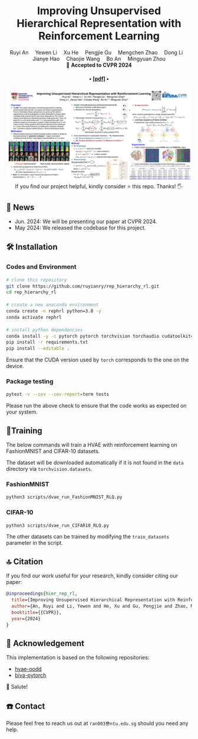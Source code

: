 <div align="center">

<h1>Improving Unsupervised Hierarchical Representation with Reinforcement Learning</h1>

<!-- Ruyi An, Yewen Li, Xu He, Pengjie Gu, Mengchen Zhao, Dong Li, Jianye HAO, Chaojie Wang, Bo An, Mingyuan Zhou -->

<div>
    Ruyi An&emsp;
    Yewen Li&emsp;
    Xu He&emsp;
    Pengjie Gu&emsp;
    Mengchen Zhao&emsp;
    Dong Li&emsp;
    Jianye Hao&emsp;
    Chaojie Wang&emsp;
    Bo An&emsp;
    Mingyuan Zhou
</div>

<div>
    🎈 <strong>Accepted to CVPR 2024</strong>
</div>

<div>
    <h4 align="center">
        • <a href="https://personal.ntu.edu.sg/boan/papers/CVPR24.pdf" target='_blank'>[pdf]</a> •
    </h4>
</div>

<img src="assets/poster.png" width="800px"/>

<div>
    If you find our project helpful, kindly consider ⭐ this repo. Thanks! 🖐️
</div>

</div>

## 📮 News
- Jun. 2024: We will be presenting our paper at CVPR 2024.
- May 2024: We released the codebase for this project.

## 🛠️ Installation
### Codes and Environment
```bash
# clone this repository
git clone https://github.com/ruyianry/rep_hierarchy_rl.git
cd rep_hierarchy_rl

# create a new anaconda environment
conda create -n rephrl python=3.8 -y
conda activate rephrl

# install python dependencies
conda install -y -c pytorch pytorch torchvision torchaudio cudatoolkit=11.8
pip install -r requirements.txt
pip install --editable .
```

Ensure that the CUDA version used by `torch` corresponds to the one on the device.

### Package testing
```bash
pytest -v --cov --cov-report=term tests
```
Please run the above check to ensure that the code works as expected on your system.


## 🏃Training
The below commands will train a HVAE with reinforcement learning on FashionMNIST and CIFAR-10 datasets.

The dataset will be downloaded automatically if it is not found in the `data` directory via `torchvision.datasets`.

### FashionMNIST
```bash
python3 scripts/dvae_run_FashionMNIST_RLQ.py
```

### CIFAR-10
```bash
python3 scripts/dvae_run_CIFAR10_RLQ.py
```

The other datasets can be trained by modifying the `train_datasets` parameter in the script.

## 🔝 Citation
If you find our work useful for your research, kindly consider citing our paper:
```bibtex
@inproceedings{hier_rep_rl,
  title={Improving Unsupervised Hierarchical Representation with Reinforcement Learning},
  author={An, Ruyi and Li, Yewen and He, Xu and Gu, Pengjie and Zhao, Mengchen and Li, Dong and Hao, Jianye and An, Bo and Wang, Chaojie and Zhou, Mingyuan},
  booktitle={{CVPR}},
  year={2024}
}
```

## 🖖 Acknowledgement
This implementation is based on the following repositories:
- [hvae-oodd](https://github.com/JakobHavtorn/hvae-oodd)
- [biva-pytorch](https://github.com/vlievin/biva-pytorch)

🫡 Salute!

## ☎️ Contact
Please feel free to reach us out at `ran003😎ntu.edu.sg` should you need any help.
